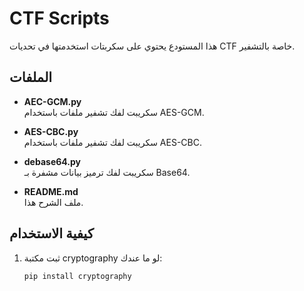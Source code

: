# CTF Scripts

هذا المستودع يحتوي على سكربتات استخدمتها في تحديات CTF خاصة بالتشفير.

## الملفات

- **AEC-GCM.py**  
  سكريبت لفك تشفير ملفات باستخدام AES-GCM.

- **AES-CBC.py**  
  سكريبت لفك تشفير ملفات باستخدام AES-CBC.

- **debase64.py**  
  سكريبت لفك ترميز بيانات مشفرة بـ Base64.

- **README.md**  
  ملف الشرح هذا.

## كيفية الاستخدام

1. ثبت مكتبة cryptography لو ما عندك:  
   ```bash
   pip install cryptography
